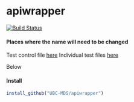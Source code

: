 # apiwrapper

[![Build Status](https://travis-ci.org/UBC-MDS/apiwrapper.svg?branch=master)](https://travis-ci.org/UBC-MDS/apiwrapper)

#### Places where the name will need to be changed

Test control file [here](./tests/testthat.R)
Individual test files [here](./tests/testthat/)

Below

#### Install

``` r
install_github("UBC-MDS/apiwrapper")
```
